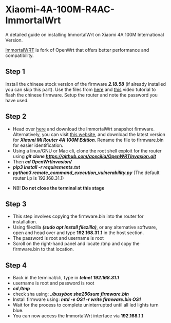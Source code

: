 # Xiaomi-4A-100M-R4AC-ImmortalWrt
A detailed guide on installing ImmortalWrt on Xiaomi 4A 100M International Version.

[ImmortalWRT](https://github.com/immortalwrt/immortalwrt) is fork of OpenWrt that offers better performance and compatibility.
## Step 1
Install the chinese stock version of the firmware ***2.18.58*** (if already installed you can skip this part). Use the files from [here](https://drive.google.com/drive/folders/1FVCrAYYcd9zHmXlEv1CZxXRrr1En4f0j?usp=share_link) and [this](https://www.youtube.com/watch?v=SLbkce-M2nE) video tutorial to flash the chinese firmware. Setup the router and note the password you have used.
## Step 2
* Head over [here](https://downloads.immortalwrt.org/releases/21.02.5/targets/ramips/mt76x8/immortalwrt-21.02.5-ramips-mt76x8-xiaomi_mi-router-4a-100m-squashfs-sysupgrade.bin) and download the ImmortalWrt snapshot firmware. Alternatively, you can visit [this website](https://firmware-selector.immortalwrt.org/), and download the latest version for ***Xiaomi Mi Router 4A 100M Edition***. Rename the file to firmware.bin for easier identification.
* Using a linux/GNU or Mac cli, clone the root shell exploit for the router using ***git clone https://github.com/acecilia/OpenWRTInvasion.git***
* Then ***cd OpenWrtInvasion/***
* ***pip3 install -r requirements.txt***
* ***python3 remote_command_execution_vulnerability.py***
(The default router i.p is 192.168.31.1)
+ NB! **Do not close the terminal at this stage**
## Step 3
+ This step involves copying the firmware.bin into the router for installation.
+ Using filezilla ***(sudo apt install filezilla)***, or any alternative software, open and head over and type **192.168.31.1** in the host section.
+ The password is root and username is root
+ Scroll on the right-hand panel and locate /tmp and copy the firmware.bin to that location.
## Step 4
+ Back in the terminal/cli, type in ***telnet 192.168.31.1***
+ username is root and password is root
+ ***cd /tmp***
+ check sha using: ***./busybox sha256sum firmware.bin***
+ Install firmware using: ***mtd -e OS1 -r write firmware.bin OS1***
+ Wait for the process to complete uninterrupted until all led lights turn blue.
+ You can now access the ImmortalWrt interface via **192.168.1.1** 
